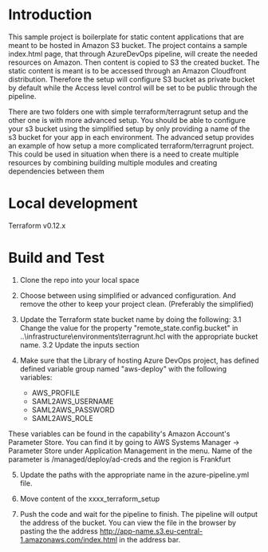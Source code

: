 # Introduction 
This sample project is boilerplate for static content applications that are meant to be hosted in Amazon S3 bucket.
The project contains a sample index.html page, that through AzureDevOps pipeline, will create the needed resources on Amazon. Then content is copied to S3 the created bucket.
The static content is meant is to be accessed through an Amazon Cloudfront distribution.
Therefore the setup will configure S3 bucket as private bucket by default while the Access level control will be set to be public through the pipeline.

There are two folders one with simple terraform/terragrunt setup and the other one is with more advanced setup. 
You should be able to configure your s3 bucket using the simplified setup by only providing a name of the s3 bucket for your app in each environment.
The advanced setup provides an example of how setup a more complicated terraform/terragrunt project. This could be used in situation when there is a need to create multiple resources by combining building multiple modules and creating dependencies between them

# Local development

Terraform v0.12.x

# Build and Test
1. Clone the repo into your local space
2. Choose between using simplified or advanced configuration. And remove the other to keep your project clean. (Preferably the simplified)
3. Update the Terraform state bucket name by doing the following:
   3.1 Change the value for the property "remote_state.config.bucket" in ..\infrastructure\environments\terragrunt.hcl with the appropriate bucket name.
   3.2 Update the inputs section

4. Make sure that the Library of hosting Azure DevOps project, has defined defined variable group named "aws-deploy" with the following variables:
   - AWS_PROFILE
   - SAML2AWS_USERNAME
   - SAML2AWS_PASSWORD
   - SAML2AWS_ROLE

These variables can be found in the capability's Amazon Account's Parameter Store. You can find it by going to AWS Systems Manager -> Parameter Store under Application Management in the menu.
Name of the parameter is /managed/deploy/ad-creds and the region is Frankfurt

5. Update the paths with the appropriate name in the azure-pipeline.yml file.

6. Move content of the xxxx_terraform_setup

7. Push the code and wait for the pipeline to finish. 
The pipeline will output the address of the bucket. You can view the file in the browser by pasting the the address http://app-name.s3.eu-central-1.amazonaws.com/index.html in the address bar.
